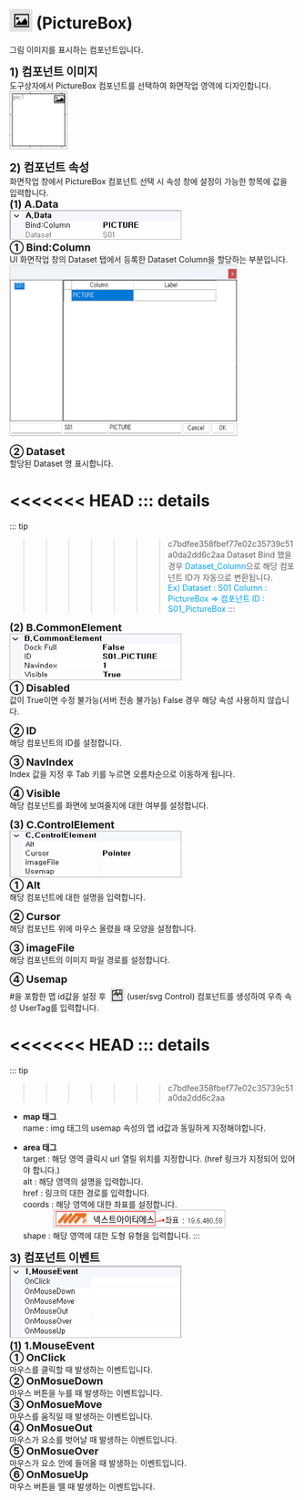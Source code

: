 # <img src="../../.vuepress/public/documentation/view-designer/Structure/Tool_Box/PictureBox.png" style="position: relative;top: 5px;" width="40" height="40"> (PictureBox)
그림 이미지를 표시하는 컴포넌트입니다.

<b style="font-size: 20px"> 1) 컴포넌트 이미지 </b> <br/>
도구상자에서 PictureBox 컴포넌트를 선택하여 화면작업 영역에 디자인합니다. <br/>
<img src="../../.vuepress/public/documentation/view-designer/PictureBox/PictureBox_Image.png" style="border: 1px solid #bbb;" width="100" height="100"> <br/>

<b style="font-size: 20px"> 2) 컴포넌트 속성 </b> <br/>
화면작업 창에서 PictureBox 컴포넌트 선택 시 속성 창에 설정이 가능한 항목에 값을 입력합니다. <br/>
<b style="font-size: 18px"> (1) A.Data </b> <br/>
<img src="../../.vuepress/public/documentation/view-designer/PictureBox/PictureBox_Data.png"  style="border: 1px solid #bbb;" width="300" height="50"/> <br/>
<b style="font-size: 18px"> ① Bind:Column </b> <br/>
UI 화면작업 창의 Dataset 탭에서 등록한 Dataset Column을 할당하는 부분입니다. <br/>
<img src="../../.vuepress/public/documentation/view-designer/PictureBox/PictureBox_Bind_Column.png"  width="400" height="300"/> 

<b style="font-size: 18px"> ② Dataset </b> <br/>
할당된 Dataset 명 표시합니다. <br/>
<!-- Remark -->
<<<<<<< HEAD
::: details <Badge type="tip" text="Remark" vertical="middle" /> 
=======
::: tip <Badge type="tip" text="Remark" vertical="middle" /> 
>>>>>>> c7bdfee358fbef77e02c35739c51a0da2dd6c2aa
Dataset Bind 했을 경우 <span style="color: #00a4ff;">Dataset_Column</span>으로 해당 컴포넌트 ID가 자동으로 변환됩니다. <br/>
<span style="color: #00a4ff;">Ex) Dataset : S01     Column : PictureBox  ⇒ 컴포넌트 ID : S01_PictureBox </span>
:::
<!-- -->

<b style="font-size: 18px"> (2) B.CommonElement </b> <br/>
<img src="../../.vuepress/public/documentation/view-designer/PictureBox/PictureBox_CommonElement.png"  style="border: 1px solid #bbb;" width="300" height="80"/> <br/>
<b style="font-size: 18px"> ① Disabled </b> <br/>
값이 True이면 수정 불가능(서버 전송 불가능) False 경우 해당 속성 사용하지 않습니다. 

<b style="font-size: 18px"> ② ID </b> <br/>
해당 컴포넌트의 ID를 설정합니다.  

<b style="font-size: 18px"> ③ NavIndex </b> <br/>
Index 값을 지정 후 Tab 키를 누르면 오름차순으로 이동하게 됩니다. 

<b style="font-size: 18px"> ④ Visible </b> <br/>
해당 컴포넌트를 화면에 보여줄지에 대한 여부를 설정합니다. 

<b style="font-size: 18px"> (3) C.ControlElement </b> <br/>
<img src="../../.vuepress/public/documentation/view-designer/PictureBox/PictureBox_ControlElement.png"  style="border: 1px solid #bbb;" width="300" height="80"/> <br/> 
<b style="font-size: 18px"> ① Alt </b> <br/>
해당 컴포넌트에 대한 설명을 입력합니다. 

<b style="font-size: 18px"> ② Cursor </b> <br/>
해당 컴포넌트 위에 마우스 올렸을 때 모양을 설정합니다.  

<b style="font-size: 18px"> ③ imageFile </b> <br/>
해당 컴포넌트의 이미지 파일 경로를 설정합니다. 

<b style="font-size: 18px"> ④ Usemap </b> <br/>
#을 포함한 맵 id값을 설정 후 &nbsp;<img src="../../.vuepress/public/documentation/view-designer/Structure/Tool_Box/user_svg_Control.png" style="position: relative;top: 5px;" width="25" height="25"> (user/svg Control) 컴포넌트를 생성하여 우측 속성 UserTag를 입력합니다. 
<!-- Remark -->
<<<<<<< HEAD
::: details <Badge type="tip" text="Remark" vertical="middle" /> 
=======
::: tip <Badge type="tip" text="Remark" vertical="middle" /> 
>>>>>>> c7bdfee358fbef77e02c35739c51a0da2dd6c2aa
- <b> map 태그 </b> <br/>
name : img 태그의 usemap 속성의 맵 id값과 동일하게 지정해야합니다.

- <b> area 태그 </b> <br/>
target : 해당 영역 클릭시 url 열릴 위치를 지정합니다. (href 링크가 지정되어 있어야 합니다.) <br/>
alt : 해당 영역의 설명을 입력합니다.  <br/>
href : 링크의 대한 경로를 입력합니다. <br/>
coords : 해당 영역에 대한 좌표를 설정합니다. <br/>
&emsp;&emsp;&emsp;&ensp; <img src="../../.vuepress/public/documentation/view-designer/PictureBox/PictureBox_Usemap.png" style="border: 1px solid #bbb;" width="300" height="30"/> <br/>
shape : 해당 영역에 대한 도형 유형을 입력합니다.
:::
<!-- -->

<b style="font-size: 20px"> 3) 컴포넌트 이벤트 </b> <br/>
<img src="../../.vuepress/public/documentation/view-designer/PictureBox/PictureBox_Event.png"  style="border: 1px solid #bbb;" width="300" height="125"/> <br/> 
<b style="font-size: 18px"> (1) 1.MouseEvent </b> <br/>
<b style="font-size: 18px"> ① OnClick </b> <br/>
마우스를 클릭할 때 발생하는 이벤트입니다. <br/>
<b style="font-size: 18px"> ② OnMosueDown </b> <br/>
마우스 버튼을 누를 때 발생하는 이벤트입니다. <br/>
<b style="font-size: 18px"> ③ OnMosueMove </b> <br/>
마우스를 움직일 때 발생하는 이벤트입니다. <br/>
<b style="font-size: 18px"> ④ OnMosueOut </b> <br/>
마우스가 요소를 벗어날 때 발생하는 이벤트입니다. <br/>
<b style="font-size: 18px"> ⑤ OnMosueOver </b> <br/>
마우스가 요소 안에 들어올 때 발생하는 이벤트입니다. <br/>
<b style="font-size: 18px"> ⑥ OnMosueUp </b> <br/>
마우스 버튼을 뗄 때 발생하는 이벤트입니다. <br/>
